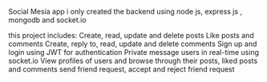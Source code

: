 Social Mesia app i only created the backend using node js, express js , mongodb and socket.io

this project includes:
Create, read, update and delete posts
Like posts and comments
Create, reply to, read, update and delete comments
Sign up and login using JWT for authentication
Private message users in real-time using socket.io
View profiles of users and browse through their posts, liked posts and comments
send friend request, accept and reject friend request

